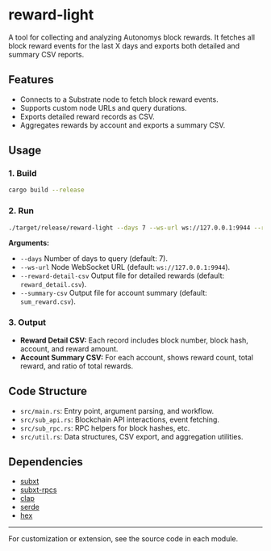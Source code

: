 # reward-light

A tool for collecting and analyzing Autonomys block rewards. It fetches all block reward events for the last X days and exports both detailed and summary CSV reports.

## Features

- Connects to a Substrate node to fetch block reward events.
- Supports custom node URLs and query durations.
- Exports detailed reward records as CSV.
- Aggregates rewards by account and exports a summary CSV.

## Usage

### 1. Build

```sh
cargo build --release
```

### 2. Run

```sh
./target/release/reward-light --days 7 --ws-url ws://127.0.0.1:9944 --reward-detail-csv reward_detail.csv --summary-csv sum_reward.csv
```

**Arguments:**

- `--days` Number of days to query (default: 7).
- `--ws-url` Node WebSocket URL (default: `ws://127.0.0.1:9944`).
- `--reward-detail-csv` Output file for detailed rewards (default: `reward_detail.csv`).
- `--summary-csv` Output file for account summary (default: `sum_reward.csv`).

### 3. Output

- **Reward Detail CSV:** Each record includes block number, block hash, account, and reward amount.
- **Account Summary CSV:** For each account, shows reward count, total reward, and ratio of total rewards.

## Code Structure

- `src/main.rs`: Entry point, argument parsing, and workflow.
- `src/sub_api.rs`: Blockchain API interactions, event fetching.
- `src/sub_rpc.rs`: RPC helpers for block hashes, etc.
- `src/util.rs`: Data structures, CSV export, and aggregation utilities.

## Dependencies

- [subxt](https://crates.io/crates/subxt)
- [subxt-rpcs](https://crates.io/crates/subxt-rpcs)
- [clap](https://crates.io/crates/clap)
- [serde](https://crates.io/crates/serde)
- [hex](https://crates.io/crates/hex)

---

For customization or extension, see the source code in each module.